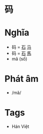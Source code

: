 # 码

# Nghĩa
* 码 = [石](石.md) [马](马.md)
* 码 = [石](石.md) [馬](馬.md)
* mã (số)

# Phát âm
* /mã/

# Tags
* Hán Việt

